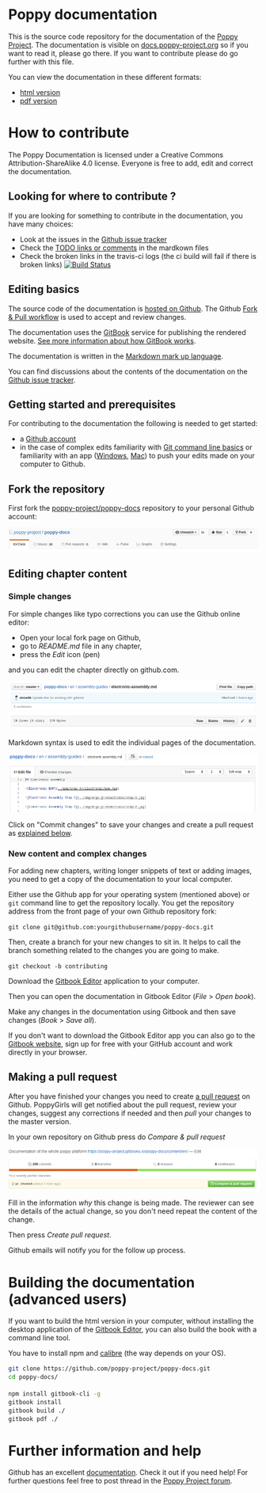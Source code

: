 # Poppy documentation
This is the source code repository for the documentation of the [Poppy Project](http://poppy-project.org). The documentation is visible on [docs.poppy-project.org](http://docs.poppy-project.org/) so if you want to read it, please go there. If you want to contribute please do go further with this file.

You can view the documentation in these different formats: 
* [html version](https://poppy-project.gitbooks.io/poppy-docs/content/en/)
* [pdf version](https://www.gitbook.com/download/pdf/book/poppy-project/poppy-docs)

# How to contribute
The Poppy Documentation is licensed under a Creative Commons Attribution-ShareAlike 4.0 license. Everyone is free to add, edit and correct the documentation.

## Looking for where to contribute ?
If you are looking for something to contribute in the documentation, you have many choices:
* Look at the issues in the [Github issue tracker](https://github.com/poppy-project/poppy-docs/issues)
* Check the [TODO links or comments](https://github.com/poppy-project/poppy-docs/search?utf8=%E2%9C%93&q=TODO) in the mardkown files
* Check the broken links in the travis-ci logs (the ci build will fail if there is broken links) [![Build Status](https://travis-ci.org/poppy-project/poppy-docs.svg?branch=master)](https://travis-ci.org/poppy-project/poppy-docs)

## Editing basics
The source code of the documentation is [hosted on Github](http://github.com/poppy-project/poppy-docs). The Github [Fork & Pull workflow](https://help.github.com/articles/using-pull-requests) is used to accept and review changes.

The documentation uses the [GitBook](https://www.gitbook.com/book/poppy-project/poppy-docs/details) service for publishing the rendered website. [See more information about how GitBook works](http://help.gitbook.com/).

The documentation is written in the [Markdown mark up language](https://help.github.com/articles/markdown-basics).

You can find discussions about the contents of the documentation on the [Github issue tracker](https://github.com/poppy-project/poppy-docs/issues).

## Getting started and prerequisites

For contributing to the documentation the following is needed to get started:

* a [Github account](https://github.com)
* in the case of complex edits familiarity with [Git command line basics](https://help.github.com/articles/set-up-git) or familiarity with an app ([Windows](https://windows.github.com/), [Mac](https://mac.github.com/)) to push your edits made on your computer to Github.

## Fork the repository

First fork the [poppy-project/poppy-docs](https://github.com/poppy-project/poppy-docs) repository to your personal Github account:

![Fork button](contributing/img/fork.png)

## Editing chapter content

### Simple changes

For simple changes like typo corrections you can use the Github online editor:

* Open your local fork page on Github,
* go to *README.md* file in any chapter,
* press the *Edit* icon (pen)

and you can edit the chapter directly on github.com.

![Edit button](contributing/img/edit.png)

Markdown syntax is used to edit the individual pages of the documentation.

![Github editor](contributing/img/github_editor.png)

Click on "Commit changes" to save your changes and create a pull request as [explained below](#making-a-pull-request).

### New content and complex changes

For adding new chapters, writing longer snippets of text or adding images, you need to get a copy of the documentation to your local computer.

Either use the Github app for your operating system (mentioned above) or `git` command line to get the repository locally. You get the repository address from the front page of your own Github repository fork:

`git clone git@github.com:yourgithubusername/poppy-docs.git`

Then, create a branch for your new changes to sit in. It helps to call the branch something related to the changes you are going to make.

`git checkout -b contributing`

Download the [Gitbook Editor](https://www.gitbook.com/editor/) application to your computer.

Then you can open the documentation in Gitbook Editor (*File* > *Open book*).

Make any changes in the documentation using Gitbook and then save changes (*Book* > *Save all*).
<!-- TODO push or not-->

If you don't want to download the Gitbook Editor app you can also go to the [Gitbook website](http://gitbook.com), sign up for free with your GitHub account and work directly in your browser.

## Making a pull request

After you have finished your changes you need to create [a pull request](https://help.github.com/articles/using-pull-requests)  on Github. PoppyGirls will get notified about the pull request, review your changes, suggest any corrections if needed and then *pull* your changes to the master version.

In your own repository on Github press do *Compare & pull request*

![PR](contributing/img/pull_request.png)

Fill in the information *why* this change is being made. The reviewer can see the details of the actual change, so you don't need repeat the content of the change.

Then press *Create pull request*.

Github emails will notify you for the follow up process.

# Building the documentation (advanced users)
If you want to build the html version in your computer, without installing the desktop application of the [Gitbook Editor](https://www.gitbook.com/editor/), you can also build the book with a command line tool.

You have to install npm and [calibre](https://calibre-ebook.com/download) (the way depends on your OS).

```bash
git clone https://github.com/poppy-project/poppy-docs.git
cd poppy-docs/

npm install gitbook-cli -g
gitbook install
gitbook build ./
gitbook pdf ./
```

# Further information and help

Github has an excellent [documentation](https://help.github.com/). Check it out if you need help!
For further questions feel free to post thread in the [Poppy Project forum](forum.poppy-project.org).

